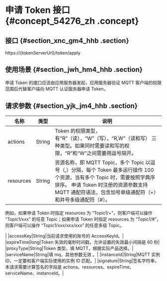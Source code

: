# 申请 Token 接口 {#concept_54276_zh .concept}

## 接口 {#section_xnc_gm4_hhb .section}

https://\{tokenServerUrl\}/token/apply

## 使用场景 {#section_jwh_hm4_hhb .section}

申请 Token 的接口应该由应用服务器发起，应用服务器验证 MQTT 客户端的权限范围后代替客户端向 MQTT 认证服务器申请 Token。

## 请求参数 {#section_yjk_jm4_hhb .section}

|名称|类型|说明|
|--|--|--|
|actions|String|Token 的权限类型，有“R”（读），“W”（写），“R,W”（读和写） 三种类型。如果同时需要读和写的权限，“R”和“W”之间需要用逗号隔开。|
|resources|String|资源名称，即 MQTT Topic，多个 Topic 以逗号（,）分隔，每个 Token 最多运行操作 100 个资源，当有多个 Topic 时，需要按照字典序排序。 申请 Token 时注册的资源参数支持 MQTT 通配符语法，包含加号单级通配符（+）和井号多级通配符（\#）。

 例如，如果申请 Token 时指定 resources 为 “Topic1/+”，则客户端可以操作 “Topic1/xxx” 的任意 Topic；如果申请 Token 时指定 resources 为 “Topic1/\#”，则客户端可以操作 “Topic1/xxx/xxx/xxx” 的任意多级 Topic。

 |
|accessKey|String|当前请求使用的账号的 AccessKeyId。|
|expireTime|long|Token 失效的毫秒时间戳，允许设置的失效最小间隔是 60 秒|
|proxyType|String|Token 类型，填 MQTT，根据实际产品选择。|
|serviceName|String|填 mq，其他参数无效 。|
|instanceId|String|MQTT 实例 ID，一定要和客户端实际使用的实例 ID 匹配。|
|signature|String|签名字符串，本请求需要计算签名的字段是 actions、resources、expireTime、serviceName、instanceId。|

